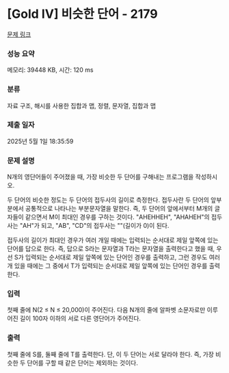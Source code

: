 # [Gold IV] 비슷한 단어 - 2179 

[문제 링크](https://www.acmicpc.net/problem/2179) 

### 성능 요약

메모리: 39448 KB, 시간: 120 ms

### 분류

자료 구조, 해시를 사용한 집합과 맵, 정렬, 문자열, 집합과 맵

### 제출 일자

2025년 5월 1일 18:35:59

### 문제 설명

<p>N개의 영단어들이 주어졌을 때, 가장 비슷한 두 단어를 구해내는 프로그램을 작성하시오.</p>

<p>두 단어의 비슷한 정도는 두 단어의 접두사의 길이로 측정한다. 접두사란 두 단어의 앞부분에서 공통적으로 나타나는 부분문자열을 말한다. 즉, 두 단어의 앞에서부터 M개의 글자들이 같으면서 M이 최대인 경우를 구하는 것이다. "AHEHHEH", "AHAHEH"의 접두사는 "AH"가 되고, "AB", "CD"의 접두사는 ""(길이가 0)이 된다.</p>

<p>접두사의 길이가 최대인 경우가 여러 개일 때에는 입력되는 순서대로 제일 앞쪽에 있는 단어를 답으로 한다. 즉, 답으로 S라는 문자열과 T라는 문자열을 출력한다고 했을 때, 우선 S가 입력되는 순서대로 제일 앞쪽에 있는 단어인 경우를 출력하고, 그런 경우도 여러 개 있을 때에는 그 중에서 T가 입력되는 순서대로 제일 앞쪽에 있는 단어인 경우를 출력한다.</p>

### 입력 

 <p>첫째 줄에 N(2 ≤ N ≤ 20,000)이 주어진다. 다음 N개의 줄에 알파벳 소문자로만 이루어진 길이 100자 이하의 서로 다른 영단어가 주어진다.</p>

### 출력 

 <p>첫째 줄에 S를, 둘째 줄에 T를 출력한다. 단, 이 두 단어는 서로 달라야 한다. 즉, 가장 비슷한 두 단어를 구할 때 같은 단어는 제외하는 것이다.</p>

